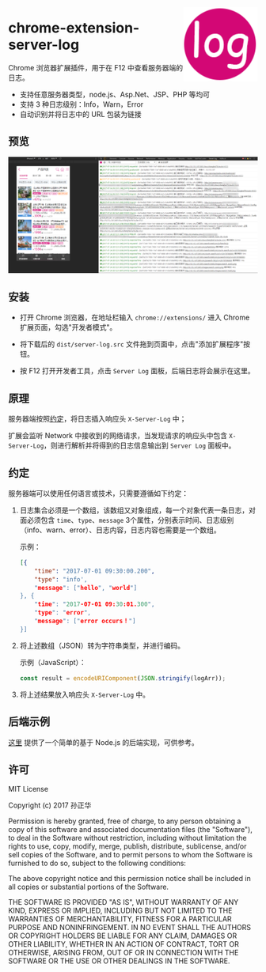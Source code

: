 <a href="https://github.com/eshengsky/chrome-extension-server-log/"><img src="https://github.com/eshengsky/chrome-extension-server-log/blob/master/icon.png" height="150" align="right"></a>

# chrome-extension-server-log

Chrome 浏览器扩展插件，用于在 F12 中查看服务器端的日志。

* 支持任意服务器类型，node.js、Asp.Net、JSP、PHP 等均可
* 支持 3 种日志级别：Info，Warn，Error
* 自动识别并将日志中的 URL 包装为链接

## 预览

![image](https://github.com/eshengsky/chrome-extension-server-log/blob/master/screenshot.png)

## 安装

* 打开 Chrome 浏览器，在地址栏输入 `chrome://extensions/` 进入 Chrome 扩展页面，勾选"开发者模式"。

* 将下载后的 `dist/server-log.src` 文件拖到页面中，点击"添加扩展程序"按钮。

* 按 F12 打开开发者工具，点击 `Server Log` 面板，后端日志将会展示在这里。

## 原理

服务器端按照[约定](#约定)，将日志插入响应头 `X-Server-Log` 中；

扩展会监听 Network 中接收到的网络请求，当发现请求的响应头中包含 `X-Server-Log`，则进行解析并将得到的日志信息输出到 `Server Log` 面板中。

## 约定

服务器端可以使用任何语言或技术，只需要遵循如下约定：

1. 日志集合必须是一个数组，该数组又对象组成，每一个对象代表一条日志，对面必须包含 `time`、`type`、`message` 3个属性，分别表示时间、日志级别（info、warn、error）、日志内容，日志内容也需要是一个数组。

    示例：
    ```json
    [{
        "time": "2017-07-01 09:30:00.200",
        "type": "info',
        "message": ["hello", "world"]
    }, {
        "time": "2017-07-01 09:30:01.300",
        "type": "error",
        "message": ["error occurs！"]
    }]
    ```

1. 将上述数组（JSON）转为字符串类型，并进行编码。

    示例（JavaScript）：
    ```js
    const result = encodeURIComponent(JSON.stringify(logArr));
    ```

1. 将上述结果放入响应头 `X-Server-Log` 中。

## 后端示例

[这里](https://github.com/eshengsky/chrome-extension-node-demo/) 提供了一个简单的基于 Node.js 的后端实现，可供参考。

## 许可
MIT License

Copyright (c) 2017 孙正华

Permission is hereby granted, free of charge, to any person obtaining a copy
of this software and associated documentation files (the "Software"), to deal
in the Software without restriction, including without limitation the rights
to use, copy, modify, merge, publish, distribute, sublicense, and/or sell
copies of the Software, and to permit persons to whom the Software is
furnished to do so, subject to the following conditions:

The above copyright notice and this permission notice shall be included in all
copies or substantial portions of the Software.

THE SOFTWARE IS PROVIDED "AS IS", WITHOUT WARRANTY OF ANY KIND, EXPRESS OR
IMPLIED, INCLUDING BUT NOT LIMITED TO THE WARRANTIES OF MERCHANTABILITY,
FITNESS FOR A PARTICULAR PURPOSE AND NONINFRINGEMENT. IN NO EVENT SHALL THE
AUTHORS OR COPYRIGHT HOLDERS BE LIABLE FOR ANY CLAIM, DAMAGES OR OTHER
LIABILITY, WHETHER IN AN ACTION OF CONTRACT, TORT OR OTHERWISE, ARISING FROM,
OUT OF OR IN CONNECTION WITH THE SOFTWARE OR THE USE OR OTHER DEALINGS IN THE
SOFTWARE.
